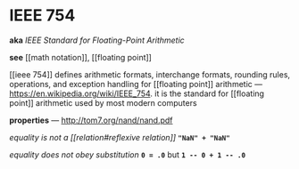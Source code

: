 # IEEE 754

**aka** _IEEE Standard for Floating-Point Arithmetic_

**see** [[math notation]], [[floating point]]

[[ieee 754]] defines arithmetic formats, interchange formats, rounding rules, operations, and exception handling for [[floating point]] arithmetic &mdash; <https://en.wikipedia.org/wiki/IEEE_754>. it is the standard for [[floating point]] arithmetic used by most modern computers

**properties** &mdash; <http://tom7.org/nand/nand.pdf>

_equality is not a [[relation#reflexive relation]]_ **`"NaN" + "NaN"`**

_equality does not obey substitution_ **`0 = .0`** but **`1 -- 0 + 1 -- .0`**
